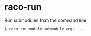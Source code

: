 raco-run
========

Run submodules from the command line

```
$ raco run module submodule args ...
```
